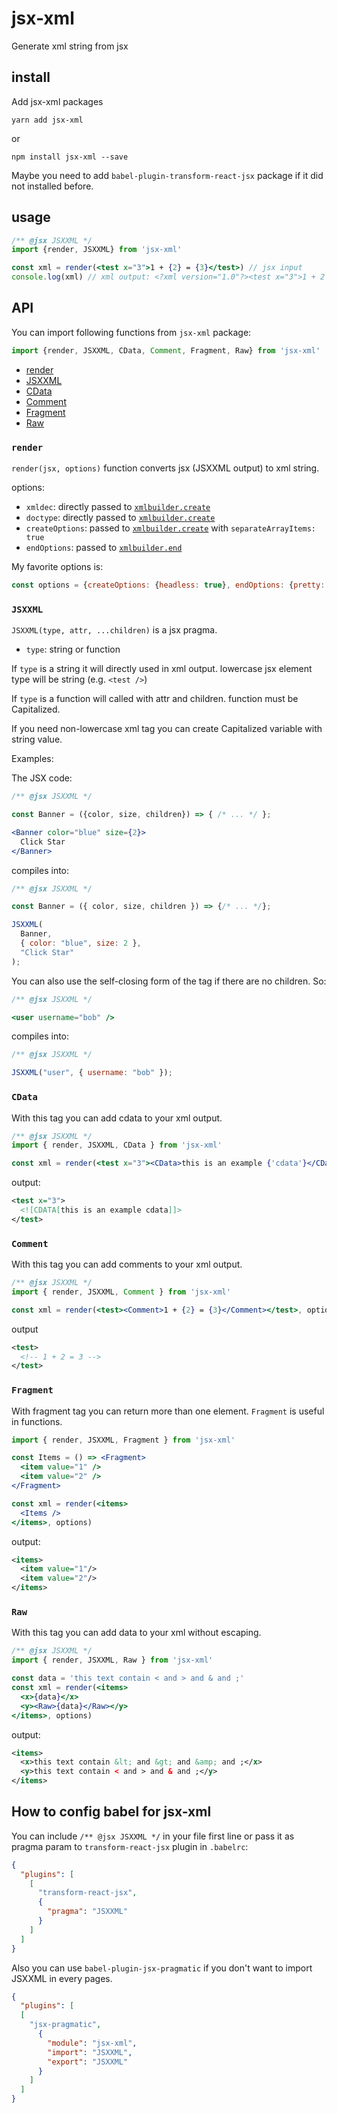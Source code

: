 # jsx-xml
Generate xml string from jsx

## install
Add jsx-xml packages
```
yarn add jsx-xml 
```
or 
```
npm install jsx-xml --save 
```

Maybe you need to add `babel-plugin-transform-react-jsx` package if it did not installed before. 

## usage

```jsx harmony
/** @jsx JSXXML */
import {render, JSXXML} from 'jsx-xml'

const xml = render(<test x="3">1 + {2} = {3}</test>) // jsx input
console.log(xml) // xml output: <?xml version="1.0"?><test x="3">1 + 2 = 3</test> 
```

## API

You can import following functions from `jsx-xml` package:

```js
import {render, JSXXML, CData, Comment, Fragment, Raw} from 'jsx-xml'
```

- [render](#render)
- [JSXXML](#jsxxml)
- [CData](#cdata)
- [Comment](#comment)
- [Fragment](#fragment)
- [Raw](#raw)

### `render`
`render(jsx, options)` function converts jsx (JSXXML output) to xml string.

options:
- `xmldec`: directly passed to [`xmlbuilder.create`][xmlbuilder-create]
- `doctype`: directly passed to [`xmlbuilder.create`][xmlbuilder-create] 
- `createOptions`: passed to [`xmlbuilder.create`][xmlbuilder-create] with `separateArrayItems: true`
- `endOptions`: passed to [`xmlbuilder.end`][xmlbuilder-end]

My favorite options is:
```js
const options = {createOptions: {headless: true}, endOptions: {pretty: true}}
```

### `JSXXML`
`JSXXML(type, attr, ...children)` is a jsx pragma.

- `type`: string or function

If `type` is a string it will directly used in xml output. lowercase jsx element type will be string (e.g. `<test />`)

If `type` is a function will called with attr and children. function must be Capitalized.

If you need non-lowercase xml tag you can create Capitalized variable with string value. 

Examples:

The JSX code:
```jsx harmony
/** @jsx JSXXML */

const Banner = ({color, size, children}) => { /* ... */ };

<Banner color="blue" size={2}>
  Click Star
</Banner>
```
compiles into:

```js
/** @jsx JSXXML */

const Banner = ({ color, size, children }) => {/* ... */};

JSXXML(
  Banner,
  { color: "blue", size: 2 },
  "Click Star"
);
```
You can also use the self-closing form of the tag if there are no children. So:

```jsx harmony
/** @jsx JSXXML */

<user username="bob" />
```

compiles into:

```js
/** @jsx JSXXML */

JSXXML("user", { username: "bob" });
```


### `CData`
With this tag you can add cdata to your xml output.

```jsx harmony
/** @jsx JSXXML */
import { render, JSXXML, CData } from 'jsx-xml'

const xml = render(<test x="3"><CData>this is an example {'cdata'}</CData></test>, options)
```
output:
```xml
<test x="3">
  <![CDATA[this is an example cdata]]>
</test>
```

### `Comment`
With this tag you can add comments to your xml output.

```jsx harmony
/** @jsx JSXXML */
import { render, JSXXML, Comment } from 'jsx-xml'

const xml = render(<test><Comment>1 + {2} = {3}</Comment></test>, options)
```
output
```xml
<test>
  <!-- 1 + 2 = 3 -->
</test>
```

### `Fragment`
With fragment tag you can return more than one element. `Fragment` is useful in functions.

```jsx harmony
import { render, JSXXML, Fragment } from 'jsx-xml'

const Items = () => <Fragment>
  <item value="1" />
  <item value="2" />
</Fragment>

const xml = render(<items>
  <Items />
</items>, options)
```
output:
```xml
<items>
  <item value="1"/>
  <item value="2"/>
</items>
```

### `Raw`
With this tag you can add data to your xml without escaping. 

```jsx harmony
/** @jsx JSXXML */
import { render, JSXXML, Raw } from 'jsx-xml'

const data = 'this text contain < and > and & and ;'
const xml = render(<items>
  <x>{data}</x>
  <y><Raw>{data}</Raw></y>
</items>, options)
```
output:
```xml
<items>
  <x>this text contain &lt; and &gt; and &amp; and ;</x>
  <y>this text contain < and > and & and ;</y>
</items>
```

## How to config babel for jsx-xml
You can include `/** @jsx JSXXML */` in your file first line or pass it as pragma param to
`transform-react-jsx` plugin in `.babelrc`:
```json
{
  "plugins": [
    [
      "transform-react-jsx",
      {
        "pragma": "JSXXML"
      }
    ]
  ]
}
```
Also you can use `babel-plugin-jsx-pragmatic` if you don't want to import JSXXML in every pages.

```json
{
  "plugins": [
  [
    "jsx-pragmatic",
      {
        "module": "jsx-xml",
        "import": "JSXXML",
        "export": "JSXXML"
      }
    ]
  ]
}
``` 

[xmlbuilder-create]: https://github.com/oozcitak/xmlbuilder-js/wiki#create
[xmlbuilder-end]: https://github.com/oozcitak/xmlbuilder-js/wiki#converting-to-string
